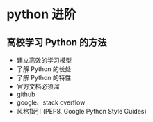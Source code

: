 # python 进阶

## 高校学习 Python 的方法

-   建立高效的学习模型
-   了解 Python 的长处
-   了解 Python 的特性
-   官方文档必须溜
-   github
-   google、stack overflow
-   风格指引 (PEP8, Google Python Style Guides)
